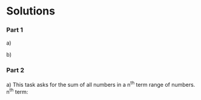 # Solutions

### Part 1
  a)
  
  b)
  
### Part 2
  a) This task asks for the sum of all numbers in a n<sup>th</sup> term range of numbers.
    n<sup>th</sup> term: 
